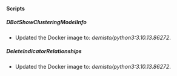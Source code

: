 
#### Scripts

##### DBotShowClusteringModelInfo

- Updated the Docker image to: *demisto/python3:3.10.13.86272*.
##### DeleteIndicatorRelationships

- Updated the Docker image to: *demisto/python3:3.10.13.86272*.
